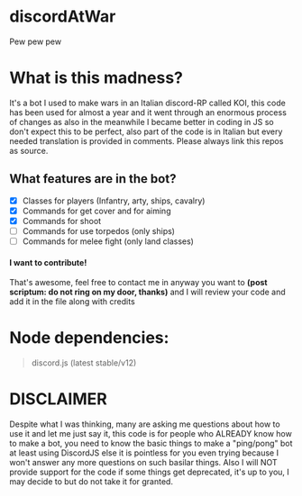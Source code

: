# discordAtWar
Pew pew pew


# What is this madness?
It's a bot I used to make wars in an Italian discord-RP called KOI, this code has been used for almost a year and it went through an enormous process of changes as also in the meanwhile I became better in coding in JS so don't expect this to be perfect, also part of the code is in Italian but every needed translation is provided in comments. Please always link this repos as source.

## What features are in the bot?
- [x] Classes for players (Infantry, arty, ships, cavalry)
- [x] Commands for get cover and for aiming
- [x] Commands for shoot
- [ ] Commands for use torpedos (only ships)
- [ ] Commands for melee fight (only land classes)

#### I want to contribute! 
That's awesome, feel free to contact me in anyway you want to __(post scriptum: do not ring on my door, thanks)__  and I will review your code and add it in the file along with credits

# Node dependencies:
> discord.js (latest stable/v12)

# DISCLAIMER
Despite what I was thinking, many are asking me questions about how to use it and let me just say it, this code is for people who ALREADY know how to make a bot, you need to know the basic things to make a "ping/pong" bot at least using DiscordJS else it is pointless for you even trying because I won't answer any more questions on such basilar things.
Also I will NOT provide support for the code if some things get deprecated, it's up to you, I may decide to but do not take it for granted.
